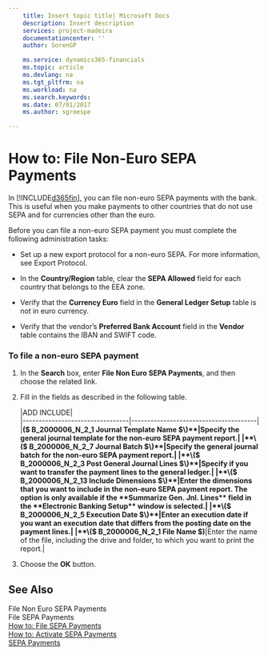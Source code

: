 ```yaml
---
    title: Insert topic title| Microsoft Docs
    description: Insert description
    services: project-madeira
    documentationcenter: ''
    author: SorenGP

    ms.service: dynamics365-financials
    ms.topic: article
    ms.devlang: na
    ms.tgt_pltfrm: na
    ms.workload: na
    ms.search.keywords:
    ms.date: 07/01/2017
    ms.author: sgroespe

---
```

# How to: File Non-Euro SEPA Payments
In [!INCLUDE[d365fin](../../includes/d365fin_md.md)], you can file non-euro SEPA payments with the bank. This is useful when you make payments to other countries that do not use SEPA and for currencies other than the euro.  
  
 Before you can file a non-euro SEPA payment you must complete the following administration tasks:  
  
-   Set up a new export protocol for a non-euro SEPA. For more information, see Export Protocol.  
  
-   In the **Country\/Region** table, clear the **SEPA Allowed** field for each country that belongs to the EEA zone.  
  
-   Verify that the **Currency Euro** field in the **General Ledger Setup** table is not in euro currency.  
  
-   Verify that the vendor’s **Preferred Bank Account** field in the **Vendor** table contains the IBAN and SWIFT code.  
  
### To file a non-euro SEPA payment  
  
1.  In the **Search** box, enter **File Non Euro SEPA Payments**, and then choose the related link.  
  
2.  Fill in the fields as described in the following table.  
  
    |ADD INCLUDE<!--[!INCLUDE[bp_tablefield](../../includes/bp_tabledescription_md.md)]-->|  
    |---------------------------------|---------------------------------------|  
    |**\($ B\_2000006\_N\_2\_1 Journal Template Name $\)**|Specify the general journal template for the non-euro SEPA payment report.|  
    |**\($ B\_2000006\_N\_2\_7 Journal Batch $\)**|Specify the general journal batch for the non-euro SEPA payment report.|  
    |**\($ B\_2000006\_N\_2\_3 Post General Journal Lines $\)**|Specify if you want to transfer the payment lines to the general ledger.|  
    |**\($ B\_2000006\_N\_2\_13 Include Dimensions $\)**|Enter the dimensions that you want to include in the non-euro SEPA payment report. The option is only available if the **Summarize Gen. Jnl. Lines** field in the **Electronic Banking Setup** window is selected.|  
    |**\($ B\_2000006\_N\_2\_5 Execution Date $\)**|Enter an execution date if you want an execution date that differs from the posting date on the payment lines.|  
    |**\($ B\_2000006\_N\_2\_1 File Name $\)**|Enter the name of the file, including the drive and folder, to which you want to print the report.|  
  
3.  Choose the **OK** button.  
  
## See Also  
 File Non Euro SEPA Payments   
 File SEPA Payments   
 [How to: File SEPA Payments](how-to-file-sepa-payments.md)   
 [How to: Activate SEPA Payments](how-to-activate-sepa-payments.md)   
 [SEPA Payments](sepa-payments.md)